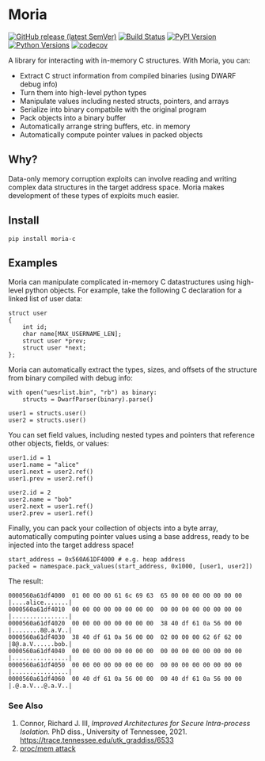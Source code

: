 

# Moria
[![GitHub release (latest SemVer)](https://img.shields.io/github/v/release/josconno/moria?sort=semver)](https://github.com/josconno/moria/tree/latest)
[![Build Status](https://github.com/josconno/moria/actions/workflows/python-tests.yml/badge.svg)](https://github.com/josconno/moria/actions/workflows/python-tests.yml)
[![PyPI Version](https://img.shields.io/pypi/v/moria-c)](https://pypi.python.org/pypi/moria-c)
[![Python Versions](https://img.shields.io/pypi/pyversions/moria-c.svg)](https://pypi.python.org/pypi/moria-c)
[![codecov](https://codecov.io/gh/josconno/moria/branch/main/graph/badge.svg?token=4GFZG1t6XB)](https://codecov.io/gh/josconno/moria)


A library for interacting with in-memory C structures. With Moria, you can:

  - Extract C struct information from compiled binaries (using DWARF debug info)
  - Turn them into high-level python types
  - Manipulate values including nested structs, pointers, and arrays
  - Serialize into binary compatbile with the original program
  - Pack objects into a binary buffer
  - Automatically arrange string buffers, etc. in memory
  - Automatically compute pointer values in packed objects

## Why?

Data-only memory corruption exploits can involve reading and writing complex data structures in the target address space. Moria makes development of these types of exploits much easier. 

## Install

```
pip install moria-c
```

## Examples

Moria can manipulate complicated in-memory C datastructures using high-level python objects. For example, take the following C declaration for a linked list of user data:

```
struct user
{
    int id;
    char name[MAX_USERNAME_LEN];
    struct user *prev;
    struct user *next;
};
```

Moria can automatically extract the types, sizes, and offsets of the structure from binary compiled with debug info:

```
with open("uesrlist.bin", "rb") as binary:
    structs = DwarfParser(binary).parse()

user1 = structs.user()
user2 = structs.user()
```

You can set field values, including nested types and pointers that reference other objects, fields, or values:

```
user1.id = 1
user1.name = "alice"
user1.next = user2.ref()
user1.prev = user2.ref()

user2.id = 2
user2.name = "bob"
user2.next = user1.ref()
user2.prev = user1.ref()
```

Finally, you can pack your collection of objects into a byte array, automatically computing pointer values using a base address, ready to be injected into the target address space!

```
start_address = 0x560A61DF4000 # e.g. heap address
packed = namespace.pack_values(start_address, 0x1000, [user1, user2])
```

The result:

```
0000560a61df4000  01 00 00 00 61 6c 69 63  65 00 00 00 00 00 00 00  |....alice.......|
0000560a61df4010  00 00 00 00 00 00 00 00  00 00 00 00 00 00 00 00  |................|
0000560a61df4020  00 00 00 00 00 00 00 00  38 40 df 61 0a 56 00 00  |........8@.a.V..|
0000560a61df4030  38 40 df 61 0a 56 00 00  02 00 00 00 62 6f 62 00  |8@.a.V......bob.|
0000560a61df4040  00 00 00 00 00 00 00 00  00 00 00 00 00 00 00 00  |................|
0000560a61df4050  00 00 00 00 00 00 00 00  00 00 00 00 00 00 00 00  |................|
0000560a61df4060  00 40 df 61 0a 56 00 00  00 40 df 61 0a 56 00 00  |.@.a.V...@.a.V..|
```

### See Also

1. Connor, Richard J. III, *Improved Architectures for Secure Intra-process Isolation.* PhD diss., University of Tennessee, 2021.
https://trace.tennessee.edu/utk_graddiss/6533
2. [proc/mem attack](https://github.com/josconno/proc-mem-attack)
